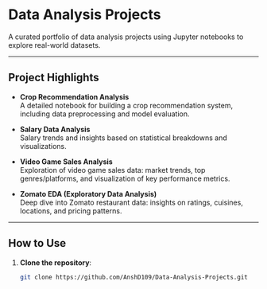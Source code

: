 # Data Analysis Projects

A curated portfolio of data analysis projects using Jupyter notebooks to explore real-world datasets.

---

##  Project Highlights

- **Crop Recommendation Analysis**  
  A detailed notebook for building a crop recommendation system, including data preprocessing and model evaluation.

- **Salary Data Analysis**  
  Salary trends and insights based on statistical breakdowns and visualizations.

- **Video Game Sales Analysis**  
  Exploration of video game sales data: market trends, top genres/platforms, and visualization of key performance metrics.

- **Zomato EDA (Exploratory Data Analysis)**  
  Deep dive into Zomato restaurant data: insights on ratings, cuisines, locations, and pricing patterns.

---

##  How to Use

1. **Clone the repository**:  
   ```bash
   git clone https://github.com/AnshD109/Data-Analysis-Projects.git
